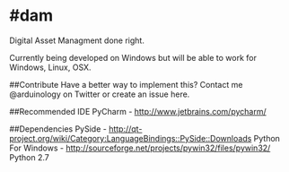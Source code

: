 #dam
===

Digital Asset Managment done right.

Currently being developed on Windows but will be able to work for Windows, Linux, OSX.

##Contribute
Have a better way to implement this? Contact me @arduinology on Twitter or create an issue here.

##Recommended IDE
PyCharm - http://www.jetbrains.com/pycharm/

##Dependencies
PySide - http://qt-project.org/wiki/Category:LanguageBindings::PySide::Downloads
Python For Windows - http://sourceforge.net/projects/pywin32/files/pywin32/
Python 2.7

